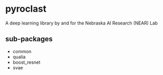 # pyroclast

A deep learning library by and for the Nebraska AI Research (NEAR) Lab

## sub-packages

- common
- qualia
- boost_resnet
- svae
